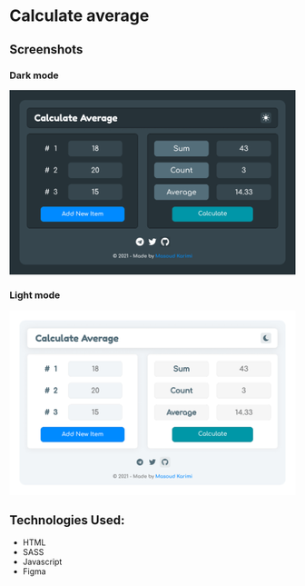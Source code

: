 # Calculate average

## Screenshots
### Dark mode
![Screenshot](./ui/calculate-average-dark-mode.png)

### Light mode
![Screenshot](./ui/calculate-average-light-mode.png)

## Technologies Used:
- HTML
- SASS
- Javascript
- Figma